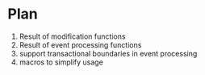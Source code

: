 # Plan

1. Result of modification functions
2. Result of event processing functions
3. support transactional boundaries in event processing
4. macros to simplify usage
